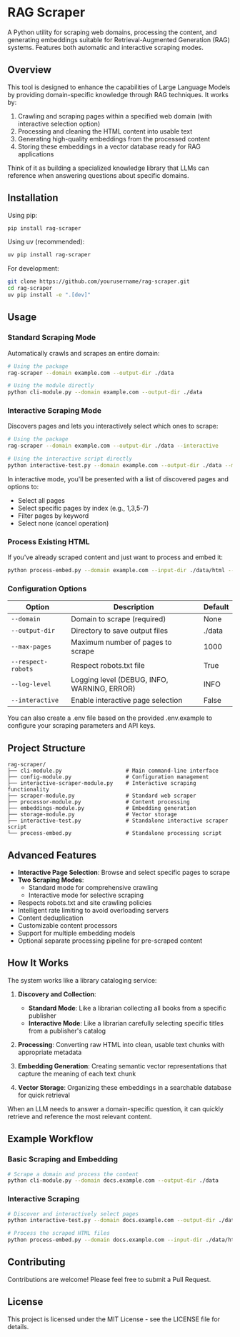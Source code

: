# RAG Scraper

A Python utility for scraping web domains, processing the content, and generating embeddings suitable for Retrieval-Augmented Generation (RAG) systems. Features both automatic and interactive scraping modes.

## Overview

This tool is designed to enhance the capabilities of Large Language Models by providing domain-specific knowledge through RAG techniques. It works by:

1. Crawling and scraping pages within a specified web domain (with interactive selection option)
2. Processing and cleaning the HTML content into usable text
3. Generating high-quality embeddings from the processed content
4. Storing these embeddings in a vector database ready for RAG applications

Think of it as building a specialized knowledge library that LLMs can reference when answering questions about specific domains.

## Installation

Using pip:
```bash
pip install rag-scraper
```

Using uv (recommended):
```bash
uv pip install rag-scraper
```

For development:
```bash
git clone https://github.com/yourusername/rag-scraper.git
cd rag-scraper
uv pip install -e ".[dev]"
```

## Usage

### Standard Scraping Mode

Automatically crawls and scrapes an entire domain:

```bash
# Using the package
rag-scraper --domain example.com --output-dir ./data

# Using the module directly
python cli-module.py --domain example.com --output-dir ./data
```

### Interactive Scraping Mode

Discovers pages and lets you interactively select which ones to scrape:

```bash
# Using the package
rag-scraper --domain example.com --output-dir ./data --interactive

# Using the interactive script directly
python interactive-test.py --domain example.com --output-dir ./data --max-pages 100
```

In interactive mode, you'll be presented with a list of discovered pages and options to:
- Select all pages
- Select specific pages by index (e.g., 1,3,5-7)
- Filter pages by keyword
- Select none (cancel operation)

### Process Existing HTML

If you've already scraped content and just want to process and embed it:

```bash
python process-embed.py --domain example.com --input-dir ./data/html --output-dir ./data
```

### Configuration Options

| Option | Description | Default |
|--------|-------------|---------|
| `--domain` | Domain to scrape (required) | None |
| `--output-dir` | Directory to save output files | ./data |
| `--max-pages` | Maximum number of pages to scrape | 1000 |
| `--respect-robots` | Respect robots.txt file | True |
| `--log-level` | Logging level (DEBUG, INFO, WARNING, ERROR) | INFO |
| `--interactive` | Enable interactive page selection | False |

You can also create a .env file based on the provided .env.example to configure your scraping parameters and API keys.

## Project Structure

```
rag-scraper/
├── cli-module.py                    # Main command-line interface
├── config-module.py                 # Configuration management
├── interactive-scraper-module.py    # Interactive scraping functionality
├── scraper-module.py                # Standard web scraper
├── processor-module.py              # Content processing
├── embeddings-module.py             # Embedding generation
├── storage-module.py                # Vector storage
├── interactive-test.py              # Standalone interactive scraper script
└── process-embed.py                 # Standalone processing script
```

## Advanced Features

- **Interactive Page Selection**: Browse and select specific pages to scrape
- **Two Scraping Modes**: 
  - Standard mode for comprehensive crawling
  - Interactive mode for selective scraping
- Respects robots.txt and site crawling policies
- Intelligent rate limiting to avoid overloading servers
- Content deduplication
- Customizable content processors
- Support for multiple embedding models
- Optional separate processing pipeline for pre-scraped content

## How It Works

The system works like a library cataloging service:

1. **Discovery and Collection**:
   - **Standard Mode**: Like a librarian collecting all books from a specific publisher
   - **Interactive Mode**: Like a librarian carefully selecting specific titles from a publisher's catalog

2. **Processing**: Converting raw HTML into clean, usable text chunks with appropriate metadata

3. **Embedding Generation**: Creating semantic vector representations that capture the meaning of each text chunk

4. **Vector Storage**: Organizing these embeddings in a searchable database for quick retrieval

When an LLM needs to answer a domain-specific question, it can quickly retrieve and reference the most relevant content.

## Example Workflow

### Basic Scraping and Embedding
```bash
# Scrape a domain and process the content
python cli-module.py --domain docs.example.com --output-dir ./data
```

### Interactive Scraping
```bash
# Discover and interactively select pages
python interactive-test.py --domain docs.example.com --output-dir ./data --max-pages 50

# Process the scraped HTML files
python process-embed.py --domain docs.example.com --input-dir ./data/html --output-dir ./data
```

## Contributing

Contributions are welcome! Please feel free to submit a Pull Request.

## License

This project is licensed under the MIT License - see the LICENSE file for details.
